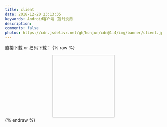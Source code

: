 ```yaml
---
title: client
date: 2018-12-20 23:13:35
keywords: Android客户端（暂时没用
description: 
comments: false
photos: https://cdn.jsdelivr.net/gh/honjun/cdn@1.4/img/banner/client.jpg
---
```

直接下载 or 扫码下载：
{% raw %}
<div style="text-align: center;">
<img class="lazyload" data-src="https://view.moezx.cc/images/2018/06/08/app-download.png#in-center#width-50" style="width: 200px; height: 200px;" alt="">
</div>
{% endraw %}